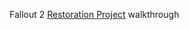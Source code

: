Fallout 2 [Restoration Project](https://github.com/BGforgeNet/Fallout2_Restoration_Project) walkthrough
